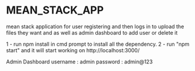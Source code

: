 # MEAN_STACK_APP
mean stack application for user registering and then logs in to upload the files they want and as well as admin dashboard to add user or delete it

1 - run npm install in cmd prompt to install all the dependency. 
2 - run "npm start" and it will start working on http://localhost:3000/

Admin Dashboard 
username :  admin
password : admin@123
